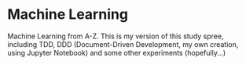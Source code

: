 # Machine Learning

Machine Learning from A-Z. This is my version of this study spree, including TDD, DDD (Document-Driven Development, my own creation, using Jupyter Notebook) and some other experiments (hopefully...)